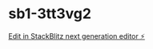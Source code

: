 # sb1-3tt3vg2

[Edit in StackBlitz next generation editor ⚡️](https://stackblitz.com/~/github.com/tomassolanoprieto/sb1-3tt3vg2)